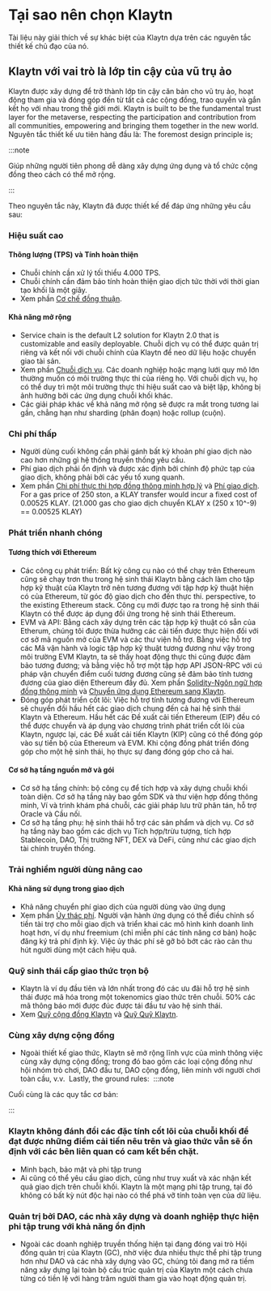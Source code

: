 # Tại sao nên chọn Klaytn

Tài liệu này giải thích về sự khác biệt của Klaytn dựa trên các nguyên tắc thiết kế chủ đạo của nó.

## Klaytn với vai trò là lớp tin cậy của vũ trụ ảo <a id="klaytn-as-a-trust-layer-of-metaverse"></a>

Klaytn được xây dựng để trở thành lớp tin cậy căn bản cho vũ trụ ảo, hoạt động tham gia và đóng góp đến từ tất cả các cộng đồng, trao quyền và gắn kết họ với nhau trong thế giới mới.
Klaytn is built to be the fundamental trust layer for the metaverse, respecting the participation and contribution from all communities, empowering and bringing them together in the new world.
Nguyên tắc thiết kế ưu tiên hàng đầu là:
The foremost design principle is;

:::note

Giúp những người tiên phong dễ dàng xây dựng ứng dụng và tổ chức cộng đồng theo cách có thể mở rộng.

:::

Theo nguyên tắc này, Klaytn đã được thiết kế để đáp ứng những yêu cầu sau:
​

### Hiệu suất cao <a id="high-performance"></a>

#### Thông lượng (TPS) và Tính hoàn thiện <a id="throughput-and-finality"></a>

- Chuỗi chính cần xử lý tối thiểu 4.000 TPS.
- Chuỗi chính cần đảm bảo tính hoàn thiện giao dịch tức thời với thời gian tạo khối là một giây.
- Xem phần [Cơ chế đồng thuận](./consensus-mechanism.md).
  ​

#### Khả năng mở rộng <a id="scalability"></a>

- Service chain is the default <LinkWithTooltip tooltip="L2 (level 2) blockchains act as an additional<br />  layer that helps the main blockchain handle<br />  more transactions more efficiently.">L2</LinkWithTooltip> solution for Klaytn 2.0 that is customizable and easily deployable. Chuỗi dịch vụ có thể được quản trị riêng và kết nối với chuỗi chính của Klaytn để neo dữ liệu hoặc chuyển giao tài sản.
- Xem phần [Chuỗi dịch vụ](./scaling-solutions.md#service-chain). Các doanh nghiệp hoặc mạng lưới quy mô lớn thường muốn có môi trường thực thi của riêng họ. Với chuỗi dịch vụ, họ có thể duy trì một môi trường thực thi hiệu suất cao và biệt lập, không bị ảnh hưởng bởi các ứng dụng chuỗi khối khác.
- Các giải pháp khác về khả năng mở rộng sẽ được ra mắt trong tương lai gần, chẳng hạn như sharding (phân đoạn) hoặc rollup (cuộn).
  ​

### Chi phí thấp  <a id="low-cost"></a>

- Người dùng cuối không cần phải gánh bất kỳ khoản phí giao dịch nào cao hơn những gì hệ thống truyền thống yêu cầu.
- Phí giao dịch phải ổn định và được xác định bởi chính độ phức tạp của giao dịch, không phải bởi các yếu tố xung quanh.
- Xem phần [Chi phí thực thi hợp đồng thông minh hợp lý](computation/klaytn-smart-contract.md#affordable-smart-contract-execution-cost) và [Phí giao dịch](transaction-fees/transaction-fees.md). For a gas price of 250 ston, a <LinkWithTooltip tooltip="The native token of the Klaytn blockchain.">KLAY</LinkWithTooltip> transfer would incur a fixed cost of 0.00525 KLAY. (21.000 gas cho giao dịch chuyển KLAY x (250 x 10^-9) == 0.00525 KLAY)
  ​

### Phát triển nhanh chóng <a id="rapid-development"></a>

#### Tương thích với Ethereum <a id="ethereum-compatibility"></a>

- Các công cụ phát triển: Bất kỳ công cụ nào có thể chạy trên Ethereum cũng sẽ chạy trơn thu trong hệ sinh thái Klaytn bằng cách làm cho tập hợp kỹ thuật của Klaytn trở nên tương đương với tập hợp kỹ thuật hiện có của Ethereum, từ góc độ giao dịch cho đến thực thi.
  perspective, to the existing Ethereum stack. Công cụ mới được tạo ra trong hệ sinh thái Klaytn có thể được áp dụng đối ứng trong hệ sinh thái Ethereum.
- EVM và API: Bằng cách xây dựng trên các tập hợp kỹ thuật có sẵn của Etherum, chúng tôi được thừa hưởng các cải tiến được thực hiện đối với cơ sở mã nguồn mở của EVM và các thư viện hỗ trợ. Bằng việc hỗ trợ các Mã vận hành và logic tập hợp kỹ thuật tương đương như vậy trong môi trường EVM Klaytn, ta sẽ thấy hoạt động thực thi cũng được đảm bảo tương đương; và bằng việc hỗ trợ một tập hợp API JSON-RPC với cú pháp vận chuyển điểm cuối tương đương cũng sẽ đảm bảo tính tương đương của giao diện Ethereum đầy đủ. Xem phần [Solidity-Ngôn ngữ hợp đồng thông minh](../build/smart-contracts/solidity-smart-contract-language.md) và [Chuyển ứng dụng Ethereum sang Klaytn](../build/tutorials/migrating-ethereum-app-to-klaytn.md).
- Đóng góp phát triển cốt lõi: Việc hỗ trợ tính tương đương với Ethereum sẽ chuyển đồi hầu hết các giao dịch chung đến cả hai hệ sinh thái Klaytn và Ethereum. Hầu hết các Đề xuất cải tiến Ethereum (EIP) đều có thể được chuyển và áp dụng vào chương trình phát triển cốt lõi của Klaytn, ngược lại, các Đề xuất cải tiến Klaytn (KIP) cũng có thể đóng góp vào sự tiến bộ của Ethereum và EVM. Khi cộng đồng phát triển đóng góp cho một hệ sinh thái, họ thực sự đang đóng góp cho cả hai.
  ​

#### Cơ sở hạ tầng nguồn mở và gói <a id="open-source-infrastructure-and-package"></a>

- Cơ sở hạ tầng chính: bộ công cụ để tích hợp và xây dựng chuỗi khối toàn diện. Cơ sở hạ tầng này bao gồm SDK và thư viện hợp đồng thông minh, Ví và trình khám phá chuỗi, các giải pháp lưu trữ phân tán, hỗ trợ Oracle và Cầu nối.
- Cơ sở hạ tầng phụ: hệ sinh thái hỗ trợ các sản phẩm và dịch vụ. Cơ sở hạ tầng này bao gồm các dịch vụ Tích hợp/trừu tượng, tích hợp Stablecoin, DAO, Thị trường NFT, DEX và DeFi, cũng như các giao dịch tài chính truyền thống.
  ​

### Trải nghiềm người dùng nâng cao <a id="enhanced-user-experience"></a>

#### Khả năng sử dụng trong giao dịch <a id="usability-in-transaction"></a>

- Khả năng chuyển phí giao dịch của người dùng vào ứng dụng
- Xem phần [Ủy thác phí](./transactions/transactions.md#fee-delegation). Người vận hành ứng dụng có thể điều chỉnh số tiền tài trợ cho mỗi giao dịch và triển khai các mô hình kinh doanh linh hoạt hơn, ví dụ như freemium (chỉ miễn phí các tính năng cơ bản) hoặc đăng ký trả phí định kỳ. Việc ủy thác phí sẽ gỡ bỏ bớt các rào cản thu hút người dùng một cách hiệu quả.
  ​
  ​
  ​

### Quỹ sinh thái cấp giao thức trọn bộ <a id="contribution-reward"></a>

- Klaytn là ví dụ đầu tiên và lớn nhất trong đó các ưu đãi hỗ trợ hệ sinh thái được mã hóa trong một tokenomics giao thức trên chuỗi. 50% các mã thông báo mới được đúc được tái đầu tư vào hệ sinh thái.
- Xem [Quỹ cộng đồng Klaytn](token-economy.md#klaytn-community-fund) và [Quỹ Quỹ Klaytn](token-economy.md#klaytn-foundation-fund).
  ​
  ​
  ​

### Cùng xây dựng cộng đồng <a id="community-co-building"></a>

- Ngoài thiết kế giao thức, Klaytn sẽ mở rộng lĩnh vực của mình thông việc cùng xây dựng cộng đồng; trong đó bao gồm các loại cộng đồng như hội nhóm trò chơi, DAO đầu tư, DAO cộng đồng, liên minh với người chơi toàn cầu, v.v.
  ​
  Lastly, the ground rules:
  ​
  :::note

Cuối cùng là các quy tắc cơ bản:

:::

### Klaytn không đánh đổi các đặc tính cốt lõi của chuỗi khối để đạt được những điểm cải tiến nêu trên và giao thức vẫn sẽ ổn định với các bên liên quan có cam kết bền chặt.

- Minh bạch, bảo mật và phi tập trung <a id="transparency-security-and-decentralization"></a>
- Ai cũng có thể yêu cầu giao dịch, cũng như truy xuất và xác nhận kết quả giao dịch trên chuỗi khối.
  Klaytn là một mạng phi tập trung, tại đó không có bất kỳ nút độc hại nào có thể phá vỡ tính toàn vẹn của dữ liệu.

### Quản trị bởi DAO, các nhà xây dựng và doanh nghiệp thực hiện phi tập trung với khả năng ổn định <a id="governance-by-trusted-entities"></a>

- Ngoài các doanh nghiệp truyền thống hiện tại đang đóng vai trò Hội đồng quản trị của Klaytn (GC), nhờ việc đưa nhiều thực thể phi tập trung hơn như DAO và các nhà xây dựng vào GC, chúng tôi đang mở ra tiềm năng xây dựng lại toàn bộ cấu trúc quản trị của Klaytn một cách chưa từng có tiền lệ với hàng trăm người tham gia vào hoạt động quản trị.

[Decoupling of Key Pairs from Addresses]: ./accounts.md#decoupling-key-pairs-from-addresses

[Multiple Key Pairs and Role-Based Keys]: ./accounts.md#multiple-key-pairs-and-role-based-keys

[Human-Readable Address]: ./accounts.md#human-readable-address-hra

[Consensus Mechanism]: ./consensus-mechanism.md

[Affordable Smart Contract Execution Cost]: computation/klaytn-smart-contract.md#affordable-smart-contract-execution-cost

[Transaction Fees]: transaction-fees/transaction-fees.md

[Fee Delegation]: ./transactions/transactions.md#fee-delegation

[Service Chain]: ./scaling-solutions.md#service-chain

[Solidity-Smart Contract Language]: ../build/smart-contracts/solidity-smart-contract-language.md

[Truffle]: ../build/smart-contracts/ide-and-tools/truffle.md

[Migrating Ethereum App to Klaytn]: ../build/tutorials/migrating-ethereum-app-to-klaytn.md

[Incentive Program]: ./token-economy.md

[Klaytn Improvement Reserve]: ./token-economy.md#klaytn-improvement-reserve

[Klaytn Growth Fund]: ./token-economy.md#klaytn-growth-fund
